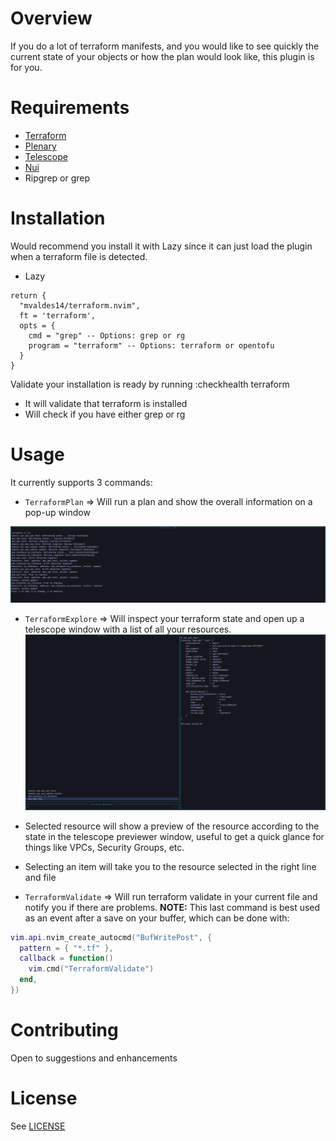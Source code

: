 # Overview

If you do a lot of terraform manifests, and you would like to see quickly the current state of your objects or how the plan would look like, this plugin is for you.

# Requirements

- [ Terraform ](https://developer.hashicorp.com/terraform/downloads)
- [ Plenary ](https://github.com/nvim-lua/plenary.nvim)
- [ Telescope ](https://github.com/nvim-telescope/telescope.nvim)
- [ Nui ](https://github.com/MunifTanjim/nui.nvim)
- Ripgrep or grep


# Installation
Would recommend you install it with Lazy since it can just load the plugin when a terraform file is detected. 

- Lazy
```
return {
  "mvaldes14/terraform.nvim",
  ft = 'terraform',
  opts = {
    cmd = "grep" -- Options: grep or rg
    program = "terraform" -- Options: terraform or opentofu
  }
}
```

Validate your installation is ready by running :checkhealth terraform
- It will validate that terraform is installed
- Will check if you have either grep or rg

# Usage

It currently supports 3 commands:

- `TerraformPlan` => Will run a plan and show the overall information on a pop-up window

![Plan](terraform-plan.png)

- `TerraformExplore` => Will inspect your terraform state and open up a telescope window with a list of all your resources.
  ![Explorer](terraform-explore.png)

- Selected resource will show a preview of the resource according to the state in the telescope previewer window, useful to get a quick glance for things like VPCs, Security Groups, etc.

- Selecting an item will take you to the resource selected in the right line and file

- `TerraformValidate` => Will run terraform validate in your current file and notify you if there are problems.
**NOTE:** This last command is best used as an event after a save on your buffer, which can be done with:

```lua
vim.api.nvim_create_autocmd("BufWritePost", {
  pattern = { "*.tf" },
  callback = function()
    vim.cmd("TerraformValidate")
  end,
})
```

# Contributing

Open to suggestions and enhancements

# License

See [LICENSE](LICENSE)

